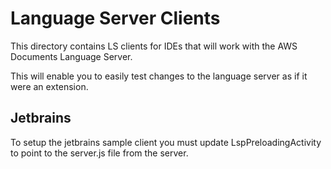 # Language Server Clients
This directory contains LS clients for IDEs that
will work with the AWS Documents Language Server.

This will enable you to easily test changes to the
language server as if it were an extension.

## Jetbrains

To setup the jetbrains sample client you must update LspPreloadingActivity to point to the server.js file from the server.
